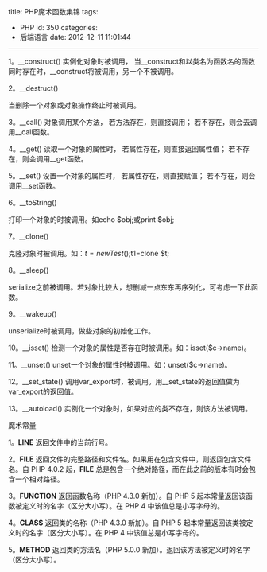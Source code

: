 title: PHP魔术函数集锦
tags:
  - PHP
id: 350
categories:
  - 后端语言
date: 2012-12-11 11:01:44
---

1。__construct()
实例化对象时被调用，
当__construct和以类名为函数名的函数同时存在时，__construct将被调用，另一个不被调用。

2。__destruct()

当删除一个对象或对象操作终止时被调用。

3。__call()
对象调用某个方法，
若方法存在，则直接调用；
若不存在，则会去调用__call函数。

4。__get()
读取一个对象的属性时，
若属性存在，则直接返回属性值；
若不存在，则会调用__get函数。

5。__set()
设置一个对象的属性时，
若属性存在，则直接赋值；
若不存在，则会调用__set函数。

6。__toString()

打印一个对象的时被调用。如echo $obj;或print $obj;

7。__clone()

克隆对象时被调用。如：$t=new Test();$t1=clone $t;

8。__sleep()

serialize之前被调用。若对象比较大，想删减一点东东再序列化，可考虑一下此函数。

9。__wakeup()

unserialize时被调用，做些对象的初始化工作。

10。__isset()
检测一个对象的属性是否存在时被调用。如：isset($c-&gt;name)。

11。__unset()
unset一个对象的属性时被调用。如：unset($c-&gt;name)。

12。__set_state()
调用var_export时，被调用。用__set_state的返回值做为var_export的返回值。

13。__autoload()
实例化一个对象时，如果对应的类不存在，则该方法被调用。

魔术常量

1。__LINE__
返回文件中的当前行号。

2。__FILE__
返回文件的完整路径和文件名。如果用在包含文件中，则返回包含文件名。自 PHP 4.0.2 起，__FILE__ 总是包含一个绝对路径，而在此之前的版本有时会包含一个相对路径。

3。__FUNCTION__
返回函数名称（PHP 4.3.0 新加）。自 PHP 5 起本常量返回该函数被定义时的名字（区分大小写）。在 PHP 4 中该值总是小写字母的。

4。__CLASS__
返回类的名称（PHP 4.3.0 新加）。自 PHP 5 起本常量返回该类被定义时的名字（区分大小写）。在 PHP 4 中该值总是小写字母的。

5。__METHOD__
返回类的方法名（PHP 5.0.0 新加）。返回该方法被定义时的名字（区分大小写）。